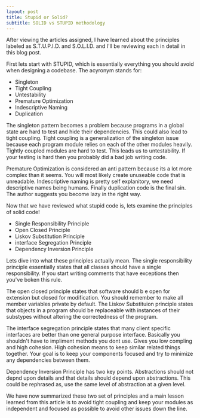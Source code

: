```yaml
---
layout: post
title: Stupid or Solid? 
subtitle: SOLID vs STUPID methodology
---
```


After viewing the articles assigned, I have learned about the principles labeled as S.T.U.P.I.D. and S.O.L.I.D. and I'll be reviewing each in detail in this blog post.

First lets start with STUPID, which is essentially everything you should avoid when designing a codebase. The acyronym stands for: 
+ Singleton
+ Tight Coupling
+ Untestability
+ Premature Optimization
+ Indescriptive Naming
+ Duplication

The singleton pattern becomes a problem because programs in a global state are hard to test and hide their dependencies. This could also lead to tight coupling. Tight coupling is a generalization of the singleton issue because each program module relies on each of the other modules heavily. Tightly coupled modules are hard to test. This leads us to untestability. If your testing is hard then you probably did a bad job writing code. 

Premature Optimization is considered an anti pattern because its a lot more complex than it seems. You will most likely create unuseable code that is unreadable. Indescriptive naming is pretty self explanitory, we need descriptive names being humans. Finally duplication code is the final sin. The author suggests you become lazy in the right way. 

Now that we have reviewed what stupid code is, lets examine the principles of solid code!

+ Single Responsibility Principle 
+ Open Closed Principle 
+ Liskov Substitution Principle 
+ interface Segregation Principle 
+ Dependency Inversion Principle 

Lets dive into what these principles actually mean. The single responsibility principle essentially states that all classes should have a single responsibility. If you start writing comments that have exceptions then you've boken this rule. 

The open closed principle states that software should b e open for extension but closed for modification. You should remember to make all member variables private by default. The Liskov Substituion principle states that objects in a program should be replaceable with instances of their substypes without altering the correctedness of the program. 

The interface segregation principle states that many client specific interfaces are better than one general purpose interface. Basically you shouldn't have to impliment methods you dont use. Gives you low compling and high cohesion. High cohesion means to keep similar related things together. Your goal is to keep your components focused and try to minimize any dependencies between them. 

Dependency Inversion Principle has two key points. Abstractions should not depnd upon details and that details should depend upon abstractions. This could be rephrased as, use the same level of abstraction at a given level. 

We have now summarized these two set of principles and a main lesson learned from this article is to avoid tight coupling and keep your modules as independent and focused as possible to avoid other issues down the line. 
